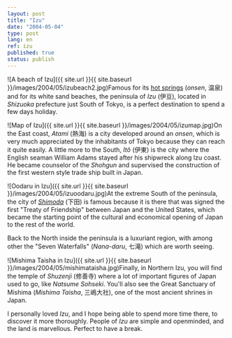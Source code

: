 ```yaml
---
layout: post
title: "Izu"
date: "2004-05-04"
type: post
lang: en
ref: izu
published: true
status: publish
---
```




![A beach of Izu]({{ site.url }}{{ site.baseurl }}/images/2004/05/izubeach2.jpg)Famous for its [hot springs](http://www.japonophile.com/article_onsen_en.html) (_onsen_, 温泉) and for its white sand beaches, the peninsula of _Izu_ (伊豆), located in _Shizuoka_ prefecture just South of Tokyo, is a perfect destination to spend a few days holiday.

![Map of Izu]({{ site.url }}{{ site.baseurl }}/images/2004/05/izumap.jpg)On the East coast, _Atami_ (熱海) is a city developed around an _onsen_, which is very much appreciated by the inhabitants of Tokyo because they can reach it quite easily. A little more to the South, _Itô_ (伊東) is the city where the English seaman William Adams stayed after his shipwreck along Izu coast. He became counselor of the _Shohgun_ and supervised the construction of the first western style trade ship built in Japan.

![Oodaru in Izu]({{ site.url }}{{ site.baseurl }}/images/2004/05/izuoodaru.jpg)At the extreme South of the peninsula, the city of _[Shimoda](http://www.japonophile.com/article_kurofune_en.html)_ (下田) is famous because it is there that was signed the first "Treaty of Friendship" between Japan and the United States, which became the starting point of the cultural and economical opening of Japan to the rest of the world.

Back to the North inside the peninsula is a luxuriant region, with among other the "Seven Waterfalls" (_Nana-daru_, 七滝) which are worth seeing.

![Mishima Taisha in Izu]({{ site.url }}{{ site.baseurl }}/images/2004/05/mishimataisha.jpg)Finally, in Northern Izu, you will find the temple of _Shuzenji_ (修善寺) where a lot of important figures of Japan used to go, like _Natsume Sohseki_. You'll also see the Great Sanctuary of Mishima (_Mishima Taisha_, 三嶋大社), one of the most ancient shrines in Japan.

I personally loved _Izu_, and I hope being able to spend more time there, to discover it more thoroughly. People of _Izu_ are simple and openminded, and the land is marvellous. Perfect to have a break.


